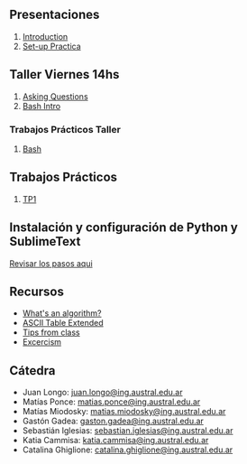 ## Presentaciones
1. [Introduction](introduction)
2. [Set-up Practica](practice-setup)
<!-- 3. [Hello World](hello-world) -->
<!-- 4. [Variables](variables) -->
<!-- 5. [Strings](strings) -->
<!-- 6. [Strings (part 2)](strings-2) -->
<!-- 7. [If Statements](ifs) -->
<!-- 8. [Functions](functions) -->
<!-- 9. [Scope](scope) -->
<!-- 10. [Lists](lists) -->
<!-- 11. [Loops](loops) -->
<!-- 12. [List Comprehension & Plots](listsplots) -->

## Taller Viernes 14hs
1. [Asking Questions](asking-questions)
2. [Bash Intro](bash-intro)
<!-- 3. [Git Intro](git-intro) -->
<!-- 4. [Regex](regex) -->
<!-- 5. [Ways to run Python](run-python) -->

### Trabajos Prácticos Taller
1. [Bash](practice/bash.md)
<!-- 2. [Git](practice/git.md) -->
<!-- 3. [Regex](practice/regex.md) -->
<!-- 4. [Jupyter](practice/jupyter.md) -->

## Trabajos Prácticos

1. [TP1](practice/1)
<!-- 2. [TP2](practice/2)-->
<!-- 3. [TP3](practice/3)-->
<!-- 4. [TP4](practice/4)-->
<!-- 5. [TP5](practice/5)-->
<!-- 6. [TP6](practice/6)-->
<!-- 7. [TP7](practice/7)-->
<!-- 8. [TP8](practice/8)-->
<!-- 9. [TP9](practice/9)-->
<!-- 10. [TP10](practice/10)-->

<!-- ## Ejercicios Final -->
<!-- [Ejercicios Final](final-practice) -->
<!-- [Ejercicios 2do parcial](practice-exercises) -->

<!-- ## Parciales y Anuncios -->

<!-- * Lunes 19/09: Primer parcial -->
<!-- * Lunes 14/11: Segundo parcial -->

## Instalación y configuración de Python y SublimeText
[Revisar los pasos  aqui](utils/installation)


## Recursos

* [What's an algorithm?](https://www.youtube.com/watch?v=6hfOvs8pY1k)
* [ASCII Table Extended](https://computersciencewiki.org/images/3/3d/Ascii_table.png)
* [Tips from class](resources/hoja_tips.pdf)
* [Excercism](http://facultaddeingenieria.duckdns.org)


## Cátedra
* Juan Longo: [juan.longo@ing.austral.edu.ar](mailto:jlongo@austral.edu.ar)
* Matías Ponce: [matias.ponce@ing.austral.edu.ar](mailto:matias.ponce@ing.austral.edu.ar)
* Matías Miodosky: [matias.miodosky@ing.austral.edu.ar](matias.miodosky@ing.austral.edu.ar)
* Gastón Gadea: [gaston.gadea@ing.austral.edu.ar](gaston.gadea@ing.austral.edu.ar)
* Sebastián Iglesias: [sebastian.iglesias@ing.austral.edu.ar](sebastian.iglesias@ing.austral.edu.ar)
* Katia Cammisa: [katia.cammisa@ing.austral.edu.ar](katia.cammisa@ing.austral.edu.ar)
* Catalina Ghiglione: [catalina.ghiglione@ing.austral.edu.ar](catalina.ghiglione@ing.austral.edu.ar)

